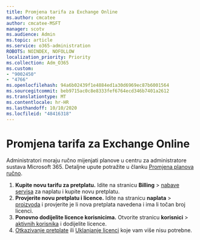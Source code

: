 ```yaml
---
title: Promjena tarifa za Exchange Online
ms.author: cmcatee
author: cmcatee-MSFT
manager: scotv
ms.audience: Admin
ms.topic: article
ms.service: o365-administration
ROBOTS: NOINDEX, NOFOLLOW
localization_priority: Priority
ms.collection: Adm_O365
ms.custom:
- "9002450"
- "4766"
ms.openlocfilehash: 94a6b02439f1e4884ed1a30d6969ec87b6001564
ms.sourcegitcommit: beb9715ac0c8e8333fef6764ecd346b7401a2612
ms.translationtype: MT
ms.contentlocale: hr-HR
ms.lasthandoff: 10/10/2020
ms.locfileid: "48416318"
---
```

# <a name="change-exchange-online-plans"></a>Promjena tarifa za Exchange Online

Administratori moraju ručno mijenjati planove u centru za administratore sustava Microsoft 365. Detaljne upute potražite u članku [Promjena planova ručno](https://docs.microsoft.com/microsoft-365/commerce/subscriptions/change-plans-manually).

1. **Kupite novu tarifu za pretplatu.** Idite na stranicu **Billing**  >  [nabave servisa](https://go.microsoft.com/fwlink/p/?linkid=868433) za naplatu i kupite novu pretplatu.
2. **Provjerite novu pretplatu i licence.** Idite na stranicu **naplata**  >  [proizvoda](https://go.microsoft.com/fwlink/p/?linkid=842054) i provjerite je li nova pretplata navedena i ima li točan broj licenci.
3. **Ponovno dodijelite licence korisnicima.** Otvorite stranicu **korisnici**  >  [aktivnih korisnika](https://go.microsoft.com/fwlink/p/?linkid=834822) i dodijelite licence.
4. [Otkazivanje pretplate](https://docs.microsoft.com/microsoft-365/commerce/subscriptions/cancel-your-subscription) ili [Uklanjanje licenci](https://docs.microsoft.com/microsoft-365/commerce/licenses/buy-licenses) koje vam više nisu potrebne.